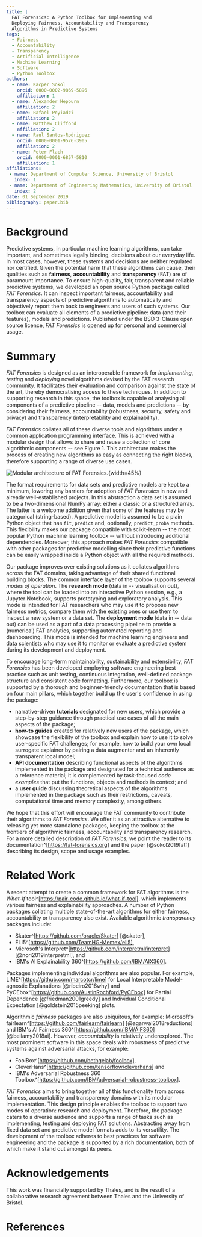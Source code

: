 ```yaml
---
title: |
  FAT Forensics: A Python Toolbox for Implementing and
  Deploying Fairness, Accountability and Transparency
  Algorithms in Predictive Systems
tags:
  - Fairness
  - Accountability
  - Transparency
  - Artificial Intelligence
  - Machine Learning
  - Software
  - Python Toolbox
authors:
  - name: Kacper Sokol
    orcid: 0000-0002-9869-5896
    affiliation: 1
  - name: Alexander Hepburn
    affiliation: 2
  - name: Rafael Poyiadzi
    affiliation: 2
  - name: Matthew Clifford
    affiliation: 2
  - name: Raul Santos-Rodriguez
    orcid: 0000-0001-9576-3905
    affiliation: 2
  - name: Peter Flach
    orcid: 0000-0001-6857-5810
    affiliation: 1
affiliations:
 - name: Department of Computer Science, University of Bristol
   index: 1
 - name: Department of Engineering Mathematics, University of Bristol
   index: 2
date: 01 September 2019
bibliography: paper.bib
---
```


# Background #

Predictive systems, in particular machine learning algorithms, can take
important, and sometimes legally binding, decisions about our everyday life. In
most cases, however, these systems and decisions are neither regulated nor
certified. Given the potential harm that these algorithms can cause, their
qualities such as **fairness**, **accountability** and **transparency** (FAT)
are of paramount importance. To ensure high-quality, fair, transparent and
reliable predictive systems, we developed an open source Python package called
*FAT Forensics*. It can inspect important fairness, accountability and
transparency aspects of predictive algorithms to automatically and objectively
report them back to engineers and users of such systems. Our toolbox can
evaluate all elements of a predictive pipeline: data (and their features),
models and predictions. Published under the BSD 3-Clause open source licence,
*FAT Forensics* is opened up for personal and commercial usage.

# Summary #

*FAT Forensics* is designed as an interoperable framework for *implementing*,
*testing* and *deploying* novel algorithms devised by the FAT research
community. It facilitates their evaluation and comparison against the state of
the art, thereby democratising access to these techniques. In addition to
supporting research in this space, the toolbox is capable of analysing all
components of a predictive pipeline -- data, models and predictions -- by
considering their fairness, accountability (robustness, security, safety and
privacy) and transparency (interpretability and explainability).

*FAT Forensics* collates all of these diverse tools and algorithms under a
common application programming interface. This is achieved with a modular
design that allows to share and reuse a collection of core algorithmic
components -- see Figure 1. This architecture makes the process of creating new
algorithms as easy as connecting the right blocks, therefore supporting a range
of diverse use cases.

![Modular architecture of FAT Forensics.](software_design.png){width=45%}

The format requirements for data sets and predictive models are kept to a
minimum, lowering any barriers for adoption of *FAT Forensics* in new and
already well-established projects. In this abstraction a data set is assumed to
be a two-dimensional NumPy array: either a classic or a structured array. The
latter is a welcome addition given that some of the features may be categorical
(string-based). A predictive model is assumed to be a plain Python object that
has `fit`, `predict` and, optionally, `predict_proba` methods. This flexibility
makes our package compatible with scikit-learn -- the most popular Python
machine learning toolbox -- without introducing additional dependencies.
Moreover, this approach makes *FAT Forensics* compatible with other packages
for predictive modelling since their predictive functions can be easily wrapped
inside a Python object with all the required methods.

Our package improves over existing solutions as it collates algorithms across
the FAT domains, taking advantage of their shared functional building blocks.
The common interface layer of the toolbox supports several
*modes of operation*. The **research mode** (data in -- visualisation out),
where the tool can be loaded into an interactive Python session, e.g., a
Jupyter Notebook, supports prototyping and exploratory analysis. This mode is
intended for FAT researchers who may use it to propose new fairness metrics,
compare them with the existing ones or use them to inspect a new system or a
data set. The **deployment mode** (data in -- data out) can be used as a part
of a data processing pipeline to provide a (numerical) FAT analytics,
supporting automated reporting and dashboarding. This mode is intended for
machine learning engineers and data scientists who may use it to monitor or
evaluate a predictive system during its development and deployment.

To encourage long-term maintainability, sustainability and extensibility,
*FAT Forensics* has been developed employing software engineering best practice
such as unit testing, continuous integration, well-defined package structure
and consistent code formatting. Furthermore, our toolbox is supported by a
thorough and beginner-friendly documentation that is based on four main
pillars, which together build up the user's confidence in using the package:

* narrative-driven **tutorials** designated for new users, which provide a
  step-by-step guidance through practical use cases of all the main aspects of
  the package;
* **how-to guides** created for relatively new users of the package, which
  showcase the flexibility of the toolbox and explain how to use it to solve
  user-specific FAT challenges; for example, how to build your own local
  surrogate explainer by pairing a data augmenter and an inherently transparent
  local model;
* **API documentation** describing functional aspects of the algorithms
  implemented in the package and designated for a technical audience as a
  reference material; it is complemented by task-focused *code examples* that
  put the functions, objects and methods in context; and
* a **user guide** discussing theoretical aspects of the algorithms implemented
  in the package such as their restrictions, caveats, computational time and
  memory complexity, among others.

We hope that this effort will encourage the FAT community to contribute their
algorithms to *FAT Forensics*. We offer it as an attractive alternative to
releasing yet more standalone packages, keeping the toolbox at the frontiers of
algorithmic fairness, accountability and transparency research. For a more
detailed description of *FAT Forensics*, we point the reader to its
documentation^[https://fat-forensics.org] and the paper [@sokol2019fatf]
describing its design, scope and usage examples.

# Related Work #

A recent attempt to create a common framework for FAT algorithms is the
*What-If* tool^[https://pair-code.github.io/what-if-tool], which implements
various fairness and explainability approaches. A number of Python packages
collating multiple state-of-the-art algorithms for either fairness,
accountability or transparency also exist. Available algorithmic *transparency*
packages include:

* Skater^[https://github.com/oracle/Skater] [@skater],
* ELI5^[https://github.com/TeamHG-Memex/eli5],
* Microsoft's Interpret^[https://github.com/interpretml/interpret]
  [@nori2019interpretml], and
* IBM's AI Explainability 360^[https://github.com/IBM/AIX360].

Packages implementing individual algorithms are also popular.
For example, LIME^[https://github.com/marcotcr/lime] for Local Interpretable
Model-agnostic Explanations [@ribeiro2016why] and
PyCEbox^[https://github.com/AustinRochford/PyCEbox] for Partial Dependence
[@friedman2001greedy] and Individual Conditional Expectation
[@goldstein2015peeking] plots.

Algorithmic *fairness* packages are also ubiquitous, for example: Microsoft's
fairlearn^[https://github.com/fairlearn/fairlearn] [@agarwal2018reductions] and
IBM's AI Fairness 360^[https://github.com/IBM/AIF360] [@bellamy2018ai].
However, *accountability* is relatively underexplored. The most prominent
software in this space deals with robustness of predictive systems against
adversarial attacks, for example:

* FoolBox^[https://github.com/bethgelab/foolbox],
* CleverHans^[https://github.com/tensorflow/cleverhans] and
* IBM's Adversarial Robustness 360
  Toolbox^[https://github.com/IBM/adversarial-robustness-toolbox].

*FAT Forensics* aims to bring together all of this functionality from across
fairness, accountability and transparency domains with its modular
implementation. This design principle enables the toolbox to support two
modes of operation: research and deployment. Therefore, the package caters
to a diverse audience and supports a range of tasks such as implementing,
testing and deploying FAT solutions. Abstracting away from fixed data set
and predictive model formats adds to its versatility. The development of the
toolbox adheres to best practices for software engineering and the package is
supported by a rich documentation, both of which make it stand out amongst
its peers.

# Acknowledgements #

This work was financially supported by Thales, and is the result of a
collaborative research agreement between Thales and the University of Bristol.

# References #
